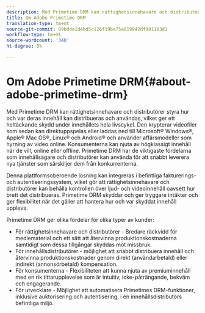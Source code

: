 ```yaml
---
description: Med Primetime DRM kan rättighetsinnehavare och distributörer styra hur och var deras innehåll kan distribueras och användas, vilket ger ett heltäckande skydd under innehållets hela livscykel. Den krypterar videofiler som sedan kan direktuppspelas eller laddas ned till Microsoft® Windows®, Apple® Mac OS®, Linux® och Android® och använder affärsmodeller som hyrning av video online. Konsumenterna kan njuta av högklassigt innehåll när de vill, online eller offline. Primetime DRM har de viktigaste fördelarna som innehållsägare och distributörer kan använda för att snabbt leverera nya tjänster som särskiljer dem från konkurrenterna.
title: Om Adobe Primetime DRM
translation-type: tm+mt
source-git-commit: 89bdda1d4bd5c126f19ba75a819942df901183d1
workflow-type: tm+mt
source-wordcount: '340'
ht-degree: 0%

---
```



# Om Adobe Primetime DRM{#about-adobe-primetime-drm}

Med Primetime DRM kan rättighetsinnehavare och distributörer styra hur och var deras innehåll kan distribueras och användas, vilket ger ett heltäckande skydd under innehållets hela livscykel. Den krypterar videofiler som sedan kan direktuppspelas eller laddas ned till Microsoft® Windows®, Apple® Mac OS®, Linux® och Android® och använder affärsmodeller som hyrning av video online. Konsumenterna kan njuta av högklassigt innehåll när de vill, online eller offline. Primetime DRM har de viktigaste fördelarna som innehållsägare och distributörer kan använda för att snabbt leverera nya tjänster som särskiljer dem från konkurrenterna.

Denna plattformsoberoende lösning kan integreras i befintliga fakturerings- och autentiseringssystem, vilket gör att rättighetsinnehavare och distributörer kan behålla kontrollen över ljud- och videoinnehåll oavsett hur brett det distribueras. Primetime DRM skyddar och ger tryggare intäkter och ger flexibilitet när det gäller att hantera hur och var skyddat innehåll upplevs.

Primetime DRM ger olika fördelar för olika typer av kunder:

* För rättighetsinnehavare och distributörer - Bredare räckvidd för mediematerial och ett sätt att återvinna produktionskostnaderna samtidigt som dessa tillgångar skyddas mot missbruk.
* För innehållsdistributörer - möjlighet att snabbt distribuera innehåll och återvinna produktionskostnader genom direkt (användarbetald) eller indirekt (annonsörbetald) kompensation.
* För konsumenterna - Flexibiliteten att kunna njuta av premiuminnehåll med en rik tittarupplevelse som är intuitiv, icke-påträngande, bekväm och engagerande.
* För utvecklare - Möjlighet att automatisera Primetimes DRM-funktioner, inklusive auktorisering och autentisering, i en innehållsdistributörs befintliga miljö.

